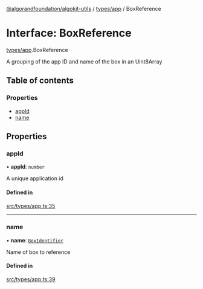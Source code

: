 [@algorandfoundation/algokit-utils](../README.md) / [types/app](../modules/types_app.md) / BoxReference

# Interface: BoxReference

[types/app](../modules/types_app.md).BoxReference

A grouping of the app ID and name of the box in an Uint8Array

## Table of contents

### Properties

- [appId](types_app.BoxReference.md#appid)
- [name](types_app.BoxReference.md#name)

## Properties

### appId

• **appId**: `number`

A unique application id

#### Defined in

[src/types/app.ts:35](https://github.com/algorandfoundation/algokit-utils-ts/blob/main/src/types/app.ts#L35)

___

### name

• **name**: [`BoxIdentifier`](../modules/types_app.md#boxidentifier)

Name of box to reference

#### Defined in

[src/types/app.ts:39](https://github.com/algorandfoundation/algokit-utils-ts/blob/main/src/types/app.ts#L39)

